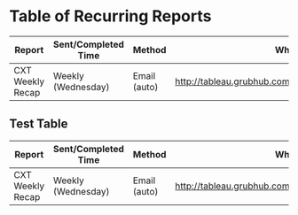 # Table of Recurring Reports

| Report           | Sent/Completed Time  | Method       | Where to find it                                            |
|------------------|----------------------|--------------|-------------------------------------------------------------|
| CXT Weekly Recap | Weekly (Wednesday)   | Email (auto) | http://tableau.grubhub.com/#/site/Cool/workbooks/0000/views |


## Test Table
| Report | Sent/Completed Time | Method | Where to find it |
|------- |---------------------|--------|------------------|
| CXT Weekly Recap | Weekly (Wednesday) | Email (auto) | http://tableau.grubhub.com/#/site/Cool/workbooks/0000/views |
